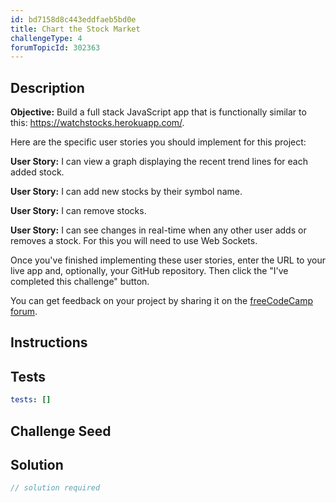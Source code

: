 ```yaml
---
id: bd7158d8c443eddfaeb5bd0e
title: Chart the Stock Market
challengeType: 4
forumTopicId: 302363
---
```


## Description

<section id='description'>

**Objective:** Build a full stack JavaScript app that is functionally similar to this: <https://watchstocks.herokuapp.com/>.

Here are the specific user stories you should implement for this project:

**User Story:** I can view a graph displaying the recent trend lines for each added stock.

**User Story:** I can add new stocks by their symbol name.

**User Story:** I can remove stocks.

**User Story:** I can see changes in real-time when any other user adds or removes a stock. For this you will need to use Web Sockets.

Once you've finished implementing these user stories, enter the URL to your live app and, optionally, your GitHub repository. Then click the "I've completed this challenge" button.

You can get feedback on your project by sharing it on the [freeCodeCamp forum](https://forum.freecodecamp.org/c/project-feedback/409).

</section>

## Instructions

<section id='instructions'>

</section>

## Tests

<section id='tests'>

```yml
tests: []

```

</section>

## Challenge Seed

<section id='challengeSeed'>

</section>

## Solution

<section id='solution'>

```js
// solution required
```

</section>
